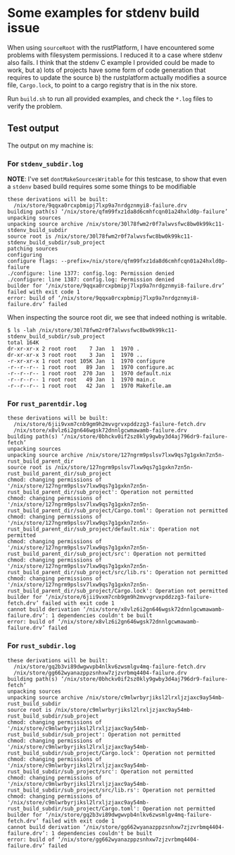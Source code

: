 # Some examples for stdenv build issue

When using `sourceRoot` with the rustPlatform, I have encountered some problems with filesystem permissions.
I reduced it to a case where stdenv also fails.
I think that the stdenv C example I provided could be made to work, but 
a) lots of projects have some form of code generation that requires to update the source
b) the rustplatform actually modifies a source file, `Cargo.lock`, to point to
   a cargo registry that is in the nix store.

Run `build.sh` to run all provided examples, and check the `*.log` files to verify the problem.

## Test output
The output on my machine is:

### For `stdenv_subdir.log`
**NOTE**: I've set `dontMakeSourcesWritable` for this testcase, to show
that even a `stdenv` based build requires some some things to be modifiable
```
these derivations will be built:
  /nix/store/9qqxa0rcxpbmipj7lxp9a7nrdgznmyi8-failure.drv
building path(s) ‘/nix/store/qfm99fxz1da8d6cmhfcqn01a24hxld0p-failure’
unpacking sources
unpacking source archive /nix/store/30l78fwm2r0f7alwvsfwc8bw0k99kc11-stdenv_build_subdir
source root is /nix/store/30l78fwm2r0f7alwvsfwc8bw0k99kc11-stdenv_build_subdir/sub_project
patching sources
configuring
configure flags: --prefix=/nix/store/qfm99fxz1da8d6cmhfcqn01a24hxld0p-failure  
./configure: line 1377: config.log: Permission denied
./configure: line 1387: config.log: Permission denied
builder for ‘/nix/store/9qqxa0rcxpbmipj7lxp9a7nrdgznmyi8-failure.drv’ failed with exit code 1
error: build of ‘/nix/store/9qqxa0rcxpbmipj7lxp9a7nrdgznmyi8-failure.drv’ failed
```

When inspecting the source root dir, we see that indeed nothing is writable.

```
$ ls -lah /nix/store/30l78fwm2r0f7alwvsfwc8bw0k99kc11-stdenv_build_subdir/sub_project
total 164K
dr-xr-xr-x 2 root root    7 Jan  1  1970 .
dr-xr-xr-x 3 root root    3 Jan  1  1970 ..
-r-xr-xr-x 1 root root 105K Jan  1  1970 configure
-r--r--r-- 1 root root   89 Jan  1  1970 configure.ac
-r--r--r-- 1 root root  270 Jan  1  1970 default.nix
-r--r--r-- 1 root root   49 Jan  1  1970 main.c
-r--r--r-- 1 root root   42 Jan  1  1970 Makefile.am
```


### For `rust_parentdir.log`
```
these derivations will be built:
  /nix/store/6jii9vxm7cnb9gm9h2mvvgrvxpddzzg3-failure-fetch.drv
  /nix/store/x8vlz6i2gn646wgsk72dnnlgcwmawamb-failure.drv
building path(s) ‘/nix/store/0bhckv0if2sz0kly9gwby3d4aj796dr9-failure-fetch’
unpacking sources
unpacking source archive /nix/store/127ngrm9pslsv7lxw9qs7g1gxkn7zn5n-rust_build_parent_dir
source root is /nix/store/127ngrm9pslsv7lxw9qs7g1gxkn7zn5n-rust_build_parent_dir/sub_project
chmod: changing permissions of '/nix/store/127ngrm9pslsv7lxw9qs7g1gxkn7zn5n-rust_build_parent_dir/sub_project': Operation not permitted
chmod: changing permissions of '/nix/store/127ngrm9pslsv7lxw9qs7g1gxkn7zn5n-rust_build_parent_dir/sub_project/Cargo.toml': Operation not permitted
chmod: changing permissions of '/nix/store/127ngrm9pslsv7lxw9qs7g1gxkn7zn5n-rust_build_parent_dir/sub_project/default.nix': Operation not permitted
chmod: changing permissions of '/nix/store/127ngrm9pslsv7lxw9qs7g1gxkn7zn5n-rust_build_parent_dir/sub_project/src': Operation not permitted
chmod: changing permissions of '/nix/store/127ngrm9pslsv7lxw9qs7g1gxkn7zn5n-rust_build_parent_dir/sub_project/src/lib.rs': Operation not permitted
chmod: changing permissions of '/nix/store/127ngrm9pslsv7lxw9qs7g1gxkn7zn5n-rust_build_parent_dir/sub_project/Cargo.lock': Operation not permitted
builder for ‘/nix/store/6jii9vxm7cnb9gm9h2mvvgrvxpddzzg3-failure-fetch.drv’ failed with exit code 1
cannot build derivation ‘/nix/store/x8vlz6i2gn646wgsk72dnnlgcwmawamb-failure.drv’: 1 dependencies couldn't be built
error: build of ‘/nix/store/x8vlz6i2gn646wgsk72dnnlgcwmawamb-failure.drv’ failed
```

### For `rust_subdir.log`
```
these derivations will be built:
  /nix/store/gq2b3vi89dwgwvpb4nlkv6zwsmlgv4mq-failure-fetch.drv
  /nix/store/gg662wyanazppzsnhxw7zjzvrbmq4404-failure.drv
building path(s) ‘/nix/store/0bhckv0if2sz0kly9gwby3d4aj796dr9-failure-fetch’
unpacking sources
unpacking source archive /nix/store/c9mlwrbyrjiksl2lrxljzjaxc9ay54mb-rust_build_subdir
source root is /nix/store/c9mlwrbyrjiksl2lrxljzjaxc9ay54mb-rust_build_subdir/sub_project
chmod: changing permissions of '/nix/store/c9mlwrbyrjiksl2lrxljzjaxc9ay54mb-rust_build_subdir/sub_project': Operation not permitted
chmod: changing permissions of '/nix/store/c9mlwrbyrjiksl2lrxljzjaxc9ay54mb-rust_build_subdir/sub_project/Cargo.lock': Operation not permitted
chmod: changing permissions of '/nix/store/c9mlwrbyrjiksl2lrxljzjaxc9ay54mb-rust_build_subdir/sub_project/src': Operation not permitted
chmod: changing permissions of '/nix/store/c9mlwrbyrjiksl2lrxljzjaxc9ay54mb-rust_build_subdir/sub_project/src/lib.rs': Operation not permitted
chmod: changing permissions of '/nix/store/c9mlwrbyrjiksl2lrxljzjaxc9ay54mb-rust_build_subdir/sub_project/Cargo.toml': Operation not permitted
builder for ‘/nix/store/gq2b3vi89dwgwvpb4nlkv6zwsmlgv4mq-failure-fetch.drv’ failed with exit code 1
cannot build derivation ‘/nix/store/gg662wyanazppzsnhxw7zjzvrbmq4404-failure.drv’: 1 dependencies couldn't be built
error: build of ‘/nix/store/gg662wyanazppzsnhxw7zjzvrbmq4404-failure.drv’ failed
```
